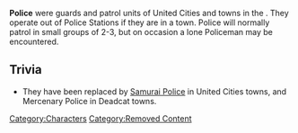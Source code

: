 **Police** were guards and patrol units of United Cities and [](Dead_Cat.md) towns in the [](Old_World.md). They operate out of Police Stations if
they are in a town. Police will normally patrol in small groups of 2-3,
but on occasion a lone Policeman may be encountered.

## Trivia

- They have been replaced by [Samurai Police](Samurai_Police.md "wikilink")
  in United Cities towns, and Mercenary Police in Deadcat towns.

[Category:Characters](Category:Characters "wikilink") [Category:Removed
Content](Category:Removed_Content "wikilink")